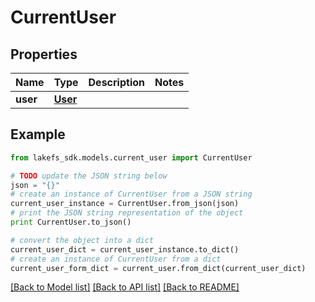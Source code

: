 # CurrentUser


## Properties
Name | Type | Description | Notes
------------ | ------------- | ------------- | -------------
**user** | [**User**](User.md) |  | 

## Example

```python
from lakefs_sdk.models.current_user import CurrentUser

# TODO update the JSON string below
json = "{}"
# create an instance of CurrentUser from a JSON string
current_user_instance = CurrentUser.from_json(json)
# print the JSON string representation of the object
print CurrentUser.to_json()

# convert the object into a dict
current_user_dict = current_user_instance.to_dict()
# create an instance of CurrentUser from a dict
current_user_form_dict = current_user.from_dict(current_user_dict)
```
[[Back to Model list]](../README.md#documentation-for-models) [[Back to API list]](../README.md#documentation-for-api-endpoints) [[Back to README]](../README.md)


